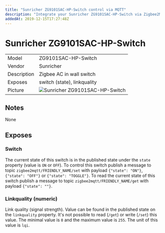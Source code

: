 ```yaml
---
title: "Sunricher ZG9101SAC-HP-Switch control via MQTT"
description: "Integrate your Sunricher ZG9101SAC-HP-Switch via Zigbee2MQTT with whatever smart home infrastructure you are using without the vendors bridge or gateway."
addedAt: 2019-12-15T17:27:48Z
---
```


<!-- !!!! -->
<!-- ATTENTION: This file is auto-generated through docgen! -->
<!-- You can only edit the "## Notes"-Section. -->
<!-- !!!! -->

# Sunricher ZG9101SAC-HP-Switch

|     |     |
|-----|-----|
| Model | ZG9101SAC-HP-Switch  |
| Vendor  | Sunricher  |
| Description | Zigbee AC in wall switch |
| Exposes | switch (state), linkquality |
| Picture | ![Sunricher ZG9101SAC-HP-Switch](https://psi-4ward.github.io/zigbee2mqtt.io/images/devices/ZG9101SAC-HP-Switch.jpg) |


## Notes

None



## Exposes

### Switch 
The current state of this switch is in the published state under the `state` property (value is `ON` or `OFF`).
To control this switch publish a message to topic `zigbee2mqtt/FRIENDLY_NAME/set` with payload `{"state": "ON"}`, `{"state": "OFF"}` or `{"state": "TOGGLE"}`.
To read the current state of this switch publish a message to topic `zigbee2mqtt/FRIENDLY_NAME/get` with payload `{"state": ""}`.

### Linkquality (numeric)
Link quality (signal strength).
Value can be found in the published state on the `linkquality` property.
It's not possible to read (`/get`) or write (`/set`) this value.
The minimal value is `0` and the maximum value is `255`.
The unit of this value is `lqi`.

